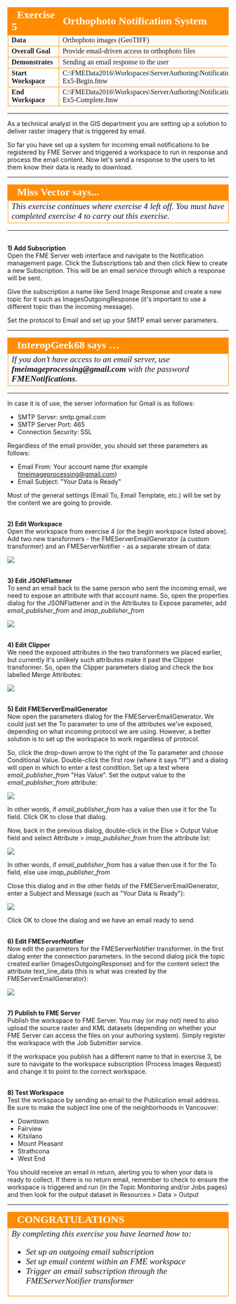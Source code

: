 <!--Instructor Notes-->

<!--Exercise Section-->


<table style="border-spacing: 0px;border-collapse: collapse;font-family:serif">
<tr>
<td width=25% style="vertical-align:middle;background-color:darkorange;border: 2px solid darkorange">
<i class="fa fa-cogs fa-lg fa-pull-left fa-fw" style="color:white;padding-right: 12px;vertical-align:text-top"></i>
<span style="color:white;font-size:x-large;font-weight: bold">Exercise 5</span>
</td>
<td style="border: 2px solid darkorange;background-color:darkorange;color:white">
<span style="color:white;font-size:x-large;font-weight: bold">Orthophoto Notification System</span>
</td>
</tr>

<tr>
<td style="border: 1px solid darkorange; font-weight: bold">Data</td>
<td style="border: 1px solid darkorange">Orthophoto images (GeoTIFF)</td>
</tr>

<tr>
<td style="border: 1px solid darkorange; font-weight: bold">Overall Goal</td>
<td style="border: 1px solid darkorange">Provide email-driven access to orthophoto files</td>
</tr>

<tr>
<td style="border: 1px solid darkorange; font-weight: bold">Demonstrates</td>
<td style="border: 1px solid darkorange">Sending an email response to the user</td>
</tr>

<tr>
<td style="border: 1px solid darkorange; font-weight: bold">Start Workspace</td>
<td style="border: 1px solid darkorange">C:\FMEData2016\Workspaces\ServerAuthoring\Notifications-Ex5-Begin.fmw</td>
</tr>

<tr>
<td style="border: 1px solid darkorange; font-weight: bold">End Workspace</td>
<td style="border: 1px solid darkorange">C:\FMEData2016\Workspaces\ServerAuthoring\Notifications-Ex5-Complete.fmw</td>
</tr>

</table>

---

As a technical analyst in the GIS department you are setting up a solution to deliver raster imagery that is triggered by email. 

So far you have set up a system for incoming email notifications to be registered by FME Server and triggered a workspace to run in response and process the email content. Now let's send a response to the users to let them know their data is ready to download.

---

<!--Person X Says Section-->

<table style="border-spacing: 0px">
<tr>
<td style="vertical-align:middle;background-color:darkorange;border: 2px solid darkorange">
<i class="fa fa-quote-left fa-lg fa-pull-left fa-fw" style="color:white;padding-right: 12px;vertical-align:text-top"></i>
<span style="color:white;font-size:x-large;font-weight: bold;font-family:serif">Miss Vector says...</span>
</td>
</tr>

<tr>
<td style="border: 1px solid darkorange">
<span style="font-family:serif; font-style:italic; font-size:larger">
This exercise continues where exercise 4 left off. You must have completed exercise 4 to carry out this exercise.
</td>
</tr>
</table>

---

<br>**1) Add Subscription**
<br>Open the FME Server web interface and navigate to the Notification management page. Click the Subscriptions tab and then click New to create a new Subscription. This will be an email service through which a response will be sent.

Give the subscription a name like Send Image Response and create a new topic for it such as ImagesOutgoingResponse (it's important to use a different topic than the incoming message).

Set the protocol to Email and set up your SMTP email server parameters.

---

<table style="border-spacing: 0px">
<tr>
<td style="vertical-align:middle;background-color:darkorange;border: 2px solid darkorange">
<i class="fa fa-quote-left fa-lg fa-pull-left fa-fw" style="color:white;padding-right: 12px;vertical-align:text-top"></i>
<span style="color:white;font-size:x-large;font-weight: bold;font-family:serif">InteropGeek68 says …</span>
</td>
</tr>

<tr>
<td style="border: 1px solid darkorange">
<span style="font-family:serif; font-style:italic; font-size:larger">
If you don’t have access to an email server, use <strong>fmeimageprocessing@gmail.com</strong> with the password <strong>FMENotifications</strong>.
</span>
</td>
</tr>
</table>

---

In case it is of use, the server information for Gmail is as follows:

- SMTP Server: smtp.gmail.com
- SMTP Server Port: 465
- Connection Security: SSL

Regardless of the email provider, you should set these parameters as follows:

- Email From: Your account name (for example fmeimageprocessing@gmail.com)
- Email Subject: "Your Data is Ready"

Most of the general settings (Email To, Email Template, etc.) will be set by the content we are going to provide.  


<br>**2) Edit Workspace**
<br>Open the workspace from exercise 4 (or the begin workspace listed above). Add two new transformers - the FMEServerEmailGenerator (a custom transformer) and an FMEServerNotifier - as a separate stream of data:

![](./Images/Img4.50.Ex4.WorkspaceWithEmailGeneration.png)
  

<br>**3) Edit JSONFlattener**
<br>To send an email back to the same person who sent the incoming email, we need to expose an attribute with that account name. So, open the properties dialog for the JSONFlattener and in the Attributes to Expose parameter, add *email&#95;publisher&#95;from* and *imap&#95;publisher&#95;from* 

![](./Images/Img4.51.Ex4.ExposeSourceAccountAttr.png)


<br>**4) Edit Clipper**
<br>We need the exposed attributes in the two transformers we placed earlier, but currently it's unlikely such attributes make it past the Clipper transformer. So, open the Clipper parameters dialog and check the box labelled Merge Attributes:

![](./Images/Img4.52.Ex4.ClipperMergeAttributes.png)


<br>**5) Edit FMEServerEmailGenerator**
<br>Now open the parameters dialog for the FMEServerEmailGenerator. We could just set the To parameter to one of the attributes we've exposed, depending on what incoming protocol we are using. However, a better solution is to set up the workspace to work regardless of protocol.

So, click the drop-down arrow to the right of the To parameter and choose Conditional Value. Double-click the first row (where it says "If") and a dialog will open in which to enter a test condition. Set up a test where *email&#95;publisher&#95;from* "Has Value". Set the output value to the *email&#95;publisher&#95;from* attribute: 

![](./Images/Img4.53.Ex4.ConditionalToField1.png)

In other words, if *email&#95;publisher&#95;from* has a value then use it for the To field. Click OK to close that dialog.

Now, back in the previous dialog, double-click in the Else &gt; Output Value field and select Attribute &gt; *imap&#95;publisher&#95;from* from the attribute list:

![](./Images/Img4.54.Ex4.ConditionalToField2.png)

In other words, if *email&#95;publisher&#95;from* has a value then use it for the To field, else use *imap&#95;publisher&#95;from*

Close this dialog and in the other fields of the FMEServerEmailGenerator, enter a Subject and Message (such as "Your Data is Ready"):

![](./Images/Img4.55.Ex4.FMEServerEmailGeneratorParameters.png)

Click OK to close the dialog and we have an email ready to send. 


<br>**6) Edit FMEServerNotifier**
<br>Now edit the parameters for the FMEServerNotifier transformer. In the first dialog enter the connection parameters. In the second dialog pick the topic created earlier (ImagesOutgoingResponse) and for the content select the attribute text_line_data (this is what was created by the FMEServerEmailGenerator):

![](./Images/Img4.56.Ex4.FMEServerNotifierParameters.png)
  

<br>**7) Publish to FME Server**
<br>Publish the workspace to FME Server. You may (or may not) need to also upload the source raster and KML datasets (depending on whether your FME Server can access the files on your authoring system). Simply register the workspace with the Job Submitter service. 

If the workspace you publish has a different name to that in exercise 3, be sure to navigate to the workspace subscription (Process Images Request) and change it to point to the correct workspace.


<br>**8) Test Workspace**
<br>Test the workspace by sending an email to the Publication email address. Be sure to make the subject line one of the neighborhoods in Vancouver:

- Downtown
- Fairview
- Kitsilano
- Mount Pleasant
- Strathcona
- West End

You should receive an email in return, alerting you to when your data is ready to collect. If there is no return email, remember to check to ensure the workspace is triggered and run (in the Topic Monitoring and/or Jobs pages) and then look for the output dataset in Resources &gt; Data &gt; Output 

---

<!--Exercise Congratulations Section--> 

<table style="border-spacing: 0px">
<tr>
<td style="vertical-align:middle;background-color:darkorange;border: 2px solid darkorange">
<i class="fa fa-thumbs-o-up fa-lg fa-pull-left fa-fw" style="color:white;padding-right: 12px;vertical-align:text-top"></i>
<span style="color:white;font-size:x-large;font-weight: bold;font-family:serif">CONGRATULATIONS</span>
</td>
</tr>

<tr>
<td style="border: 1px solid darkorange">
<span style="font-family:serif; font-style:italic; font-size:larger">
By completing this exercise you have learned how to:
<br>
<ul><li>Set up an outgoing email subscription</li>
<li>Set up email content within an FME workspace</li>
<li>Trigger an email subscription through the FMEServerNotifier transformer</li></ul>
</span>
</td>
</tr>
</table>   
